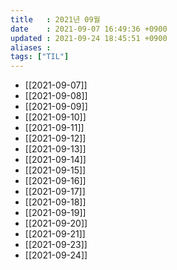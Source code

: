 ```yaml
---
title   : 2021년 09월
date    : 2021-09-07 16:49:36 +0900
updated : 2021-09-24 18:45:51 +0900
aliases : 
tags: ["TIL"]
---
```

- [[2021-09-07]]
- [[2021-09-08]]
- [[2021-09-09]]
- [[2021-09-10]]
- [[2021-09-11]]
- [[2021-09-12]]
- [[2021-09-13]]
- [[2021-09-14]]
- [[2021-09-15]]
- [[2021-09-16]]
- [[2021-09-17]]
- [[2021-09-18]]
- [[2021-09-19]]
- [[2021-09-20]]
- [[2021-09-21]]
- [[2021-09-23]]
- [[2021-09-24]]
